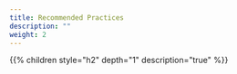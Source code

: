 ```yaml
---
title: Recommended Practices
description: ""
weight: 2
---
```


{{% children style="h2" depth="1" description="true" %}}

